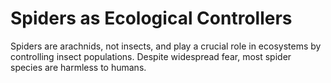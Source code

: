# Spiders as Ecological Controllers

Spiders are arachnids, not insects, and play a crucial role in ecosystems by controlling insect populations.
Despite widespread fear, most spider species are harmless to humans.
